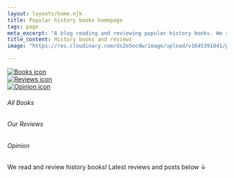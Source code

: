 ```yaml
---
layout: layouts/home.njk
title: Popular history books homepage
tags: page
meta_excerpt: "A blog reading and reviewing popular history books. We review great (hopefully!) new (probably...) history (certainly 🙂) books - that you might otherwise overlook."
title_content: History books and reviews
image: "https://res.cloudinary.com/ds2o5ecdw/image/upload/v1645391841/pophist_static/justinian_eye.png"

---
```


<div class="grid-3-columns pad-top-10"> 

<div class="circle">
  <a href="{{ staticdata.links.books_all }}" aria-label="All history books"><img class="fit-inside-circle" src="{{staticdata.images.books_icon}}" alt="Books icon">
</div></a>
<div class="circle">
  <a href="{{ staticdata.links.books_reviews }}" aria-label="All our reviews"><img class="fit-inside-circle" src="{{staticdata.images.review_icon}}" alt="Reviews icon"></a>
</div>
<div class="circle">
  <a href="{{ staticdata.links.opinion }}" aria-label="Our podcast playlist - opens in the ListenNotes site"><img class="fit-inside-circle" src="{{staticdata.images.opinion_icon}}" alt="Opinion icon"></a>
</div>

<h6 class="txt-center txt-capital fw-normal pad-none" role="presentation">All Books</h6>
<h6 class="txt-center txt-capital fw-normal pad-none" role="presentation">Our Reviews</h6>
<h6 class="txt-center txt-capital fw-normal pad-none" role="presentation">Opinion</h6>

</div>

<p class="pad-bottom pad-top">We read and review history books! Latest reviews and posts below ↓</p>

